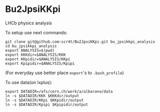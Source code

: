 Bu2JpsiKKpi
===========

LHCb physics analysis

To setup use next commands:

```
git clone git@github.com:scr4t/Bu2JpsiKKpi.git bu_jpsikkpi_analysis
cd bu_jpsikkpi_analysis
export ANALYSIS=$(pwd)
export KKKdir=$ANALYSIS/KKK
export KKpidir=$ANALYSIS/KKpi
export Kpipidir=$ANALYSIS/Kpipi
```


(For everyday use better place `export`'s to `.bash_profile`)

To use data(on lxplus):

```
export DATADIR=/afs/cern.ch/work/a/albarano/data
ln -s $DATADIR/KKK $KKKdir/output 
ln -s $DATADIR/KKpi $KKpidir/output
ln -s $DATADIR/Kpipi $Kpipidir/output
```
